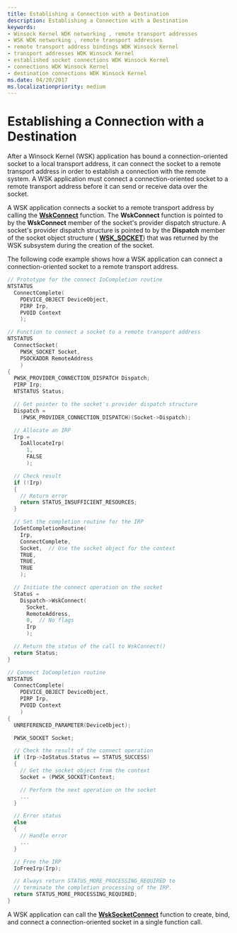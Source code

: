 ```yaml
---
title: Establishing a Connection with a Destination
description: Establishing a Connection with a Destination
keywords:
- Winsock Kernel WDK networking , remote transport addresses
- WSK WDK networking , remote transport addresses
- remote transport address bindings WDK Winsock Kernel
- transport addresses WDK Winsock Kernel
- established socket connections WDK Winsock Kernel
- connections WDK Winsock Kernel
- destination connections WDK Winsock Kernel
ms.date: 04/20/2017
ms.localizationpriority: medium
---
```


# Establishing a Connection with a Destination


After a Winsock Kernel (WSK) application has bound a connection-oriented socket to a local transport address, it can connect the socket to a remote transport address in order to establish a connection with the remote system. A WSK application must connect a connection-oriented socket to a remote transport address before it can send or receive data over the socket.

A WSK application connects a socket to a remote transport address by calling the [**WskConnect**](/windows-hardware/drivers/ddi/wsk/nc-wsk-pfn_wsk_connect) function. The **WskConnect** function is pointed to by the **WskConnect** member of the socket's provider dispatch structure. A socket's provider dispatch structure is pointed to by the **Dispatch** member of the socket object structure ( [**WSK\_SOCKET**](/windows-hardware/drivers/ddi/wsk/ns-wsk-_wsk_socket)) that was returned by the WSK subsystem during the creation of the socket.

The following code example shows how a WSK application can connect a connection-oriented socket to a remote transport address.

```C++
// Prototype for the connect IoCompletion routine
NTSTATUS
  ConnectComplete(
    PDEVICE_OBJECT DeviceObject,
    PIRP Irp,
    PVOID Context
    );

// Function to connect a socket to a remote transport address
NTSTATUS
  ConnectSocket(
    PWSK_SOCKET Socket,
    PSOCKADDR RemoteAddress
    )
{
  PWSK_PROVIDER_CONNECTION_DISPATCH Dispatch;
  PIRP Irp;
  NTSTATUS Status;

  // Get pointer to the socket's provider dispatch structure
  Dispatch =
    (PWSK_PROVIDER_CONNECTION_DISPATCH)(Socket->Dispatch);

  // Allocate an IRP
  Irp =
    IoAllocateIrp(
      1,
      FALSE
      );

  // Check result
  if (!Irp)
  {
    // Return error
    return STATUS_INSUFFICIENT_RESOURCES;
  }

  // Set the completion routine for the IRP
  IoSetCompletionRoutine(
    Irp,
    ConnectComplete,
    Socket,  // Use the socket object for the context
    TRUE,
    TRUE,
    TRUE
    );

  // Initiate the connect operation on the socket
  Status =
    Dispatch->WskConnect(
      Socket,
      RemoteAddress,
      0,  // No flags
      Irp
      );

  // Return the status of the call to WskConnect()
  return Status;
}

// Connect IoCompletion routine
NTSTATUS
  ConnectComplete(
    PDEVICE_OBJECT DeviceObject,
    PIRP Irp,
    PVOID Context
    )
{
  UNREFERENCED_PARAMETER(DeviceObject);

  PWSK_SOCKET Socket;

  // Check the result of the connect operation
  if (Irp->IoStatus.Status == STATUS_SUCCESS)
  {
    // Get the socket object from the context
    Socket = (PWSK_SOCKET)Context;

    // Perform the next operation on the socket
    ...
  }

  // Error status
  else
  {
    // Handle error
    ...
  }

  // Free the IRP
  IoFreeIrp(Irp);

  // Always return STATUS_MORE_PROCESSING_REQUIRED to
  // terminate the completion processing of the IRP.
  return STATUS_MORE_PROCESSING_REQUIRED;
}
```

A WSK application can call the [**WskSocketConnect**](/windows-hardware/drivers/ddi/wsk/nc-wsk-pfn_wsk_socket_connect) function to create, bind, and connect a connection-oriented socket in a single function call.

 

